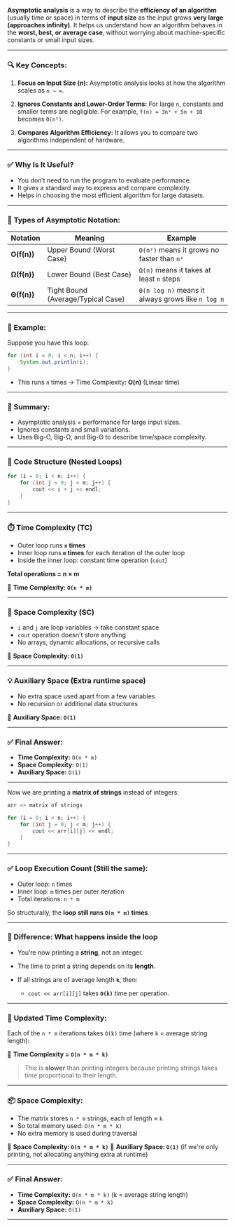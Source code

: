**Asymptotic analysis** is a way to describe the **efficiency of an algorithm** (usually time or space) in terms of **input size** as the input grows **very large (approaches infinity)**. It helps us understand how an algorithm behaves in the **worst, best, or average case**, without worrying about machine-specific constants or small input sizes.

---

### 🔍 **Key Concepts:**

1. **Focus on Input Size (n):**
   Asymptotic analysis looks at how the algorithm scales as `n → ∞`.

2. **Ignores Constants and Lower-Order Terms:**
   For large `n`, constants and smaller terms are negligible.
   For example, `f(n) = 3n² + 5n + 10` becomes `Θ(n²)`.

3. **Compares Algorithm Efficiency:**
   It allows you to compare two algorithms independent of hardware.

---

### ✅ **Why Is It Useful?**

* You don’t need to run the program to evaluate performance.
* It gives a standard way to express and compare complexity.
* Helps in choosing the most efficient algorithm for large datasets.

---

### 🧠 **Types of Asymptotic Notation:**

| Notation    | Meaning                            | Example                                           |
| ----------- | ---------------------------------- | ------------------------------------------------- |
| **O(f(n))** | Upper Bound (Worst Case)           | `O(n²)` means it grows no faster than `n²`        |
| **Ω(f(n))** | Lower Bound (Best Case)            | `Ω(n)` means it takes at least `n` steps          |
| **Θ(f(n))** | Tight Bound (Average/Typical Case) | `Θ(n log n)` means it always grows like `n log n` |

---

### 📌 Example:

Suppose you have this loop:

```java
for (int i = 0; i < n; i++) {
    System.out.println(i);
}
```

* This runs `n` times → Time Complexity: **O(n)** (Linear time)

---

### 🧪 Summary:

* Asymptotic analysis = performance for large input sizes.
* Ignores constants and small variations.
* Uses Big-O, Big-Ω, and Big-Θ to describe time/space complexity.

---

### 🔁 **Code Structure (Nested Loops)**

```cpp
for (i = 0; i < n; i++) {
    for (int j = 0; j < m; j++) {
        cout << i + j << endl;
    }
}
```

---

### ⏱️ **Time Complexity (TC)**

* Outer loop runs **`n` times**
* Inner loop runs **`m` times** for each iteration of the outer loop
* Inside the inner loop: constant time operation (`cout`)

**Total operations = n × m**

🔸 **Time Complexity: `O(n * m)`**

---

### 🧠 **Space Complexity (SC)**

* `i` and `j` are loop variables → take constant space
* `cout` operation doesn't store anything
* No arrays, dynamic allocations, or recursive calls

🔸 **Space Complexity: `O(1)`**

---

### 💡 **Auxiliary Space (Extra runtime space)**

* No extra space used apart from a few variables
* No recursion or additional data structures

🔸 **Auxiliary Space: `O(1)`**

---

### ✅ Final Answer:

* **Time Complexity:** `O(n * m)`
* **Space Complexity:** `O(1)`
* **Auxiliary Space:** `O(1)`

---

Now we are printing a **matrix of strings** instead of integers:

```cpp
arr => matrix of strings

for (i = 0; i < n; i++) {
    for (int j = 0; j < m; j++) {
        cout << arr[i][j] << endl;
    }
}
```

---

### ✅ **Loop Execution Count** (Still the same):

* Outer loop: `n` times
* Inner loop: `m` times per outer iteration
* Total iterations: `n * m`

So structurally, the **loop still runs `O(n * m)` times**.

---

### 🚨 Difference: **What happens inside the loop**

* You’re now printing a **string**, not an integer.
* The time to print a string depends on its **length**.
* If all strings are of average length **`k`**, then:

  * `cout << arr[i][j]` takes **`O(k)`** time per operation.

---

### 🧠 **Updated Time Complexity:**

Each of the `n * m` iterations takes `O(k)` time (where `k` = average string length):

🔸 **Time Complexity = `O(n * m * k)`**

> This is **slower** than printing integers because printing strings takes time proportional to their length.

---

### 📦 Space Complexity:

* The matrix stores `n * m` strings, each of length ≈ `k`
* So total memory used: `O(n * m * k)`
* No extra memory is used during traversal

🔸 **Space Complexity: `O(n * m * k)`**
🔸 **Auxiliary Space: `O(1)`** (if we're only printing, not allocating anything extra at runtime)

---

### ✅ Final Answer:

* **Time Complexity:** `O(n * m * k)` (k = average string length)
* **Space Complexity:** `O(n * m * k)`
* **Auxiliary Space:** `O(1)`

---

